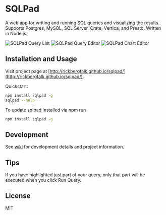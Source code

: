 # SQLPad

A web app for writing and running SQL queries and visualizing the results. Supports Postgres, MySQL, SQL Server, Crate, Vertica, and Presto. Written in Node.js.

![SQLPad Query List](http://rickbergfalk.github.io/sqlpad/images/screenshots/queries.png)
![SQLPad Query Editor](http://rickbergfalk.github.io/sqlpad/images/screenshots/query-editor.png)
![SQLPad Chart Editor](http://rickbergfalk.github.io/sqlpad/images/screenshots/chart-line.png)


## Installation and Usage

Visit project page at [http://rickbergfalk.github.io/sqlpad/](http://rickbergfalk.github.io/sqlpad/).

Quickstart: 

```sh
npm install sqlpad -g 
sqlpad --help
```

To update sqlpad installed via npm run 
```sh
npm install sqlpad -g
```


## Development

See [wiki](https://github.com/rickbergfalk/sqlpad/wiki/v2-Development-Guide) for development details and project information.


## Tips

If you have highlighted just part of your query, only that part will be executed when you click Run Query.


## License 

MIT

